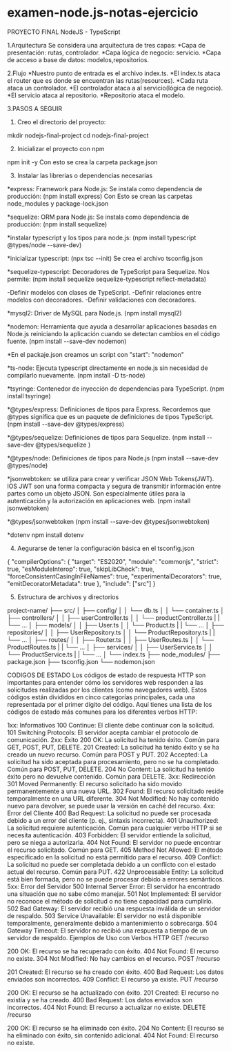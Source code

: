 # examen-node.js-notas-ejercicio

PROYECTO FINAL NodeJS - TypeScript

1.Arquitectura
Se considera una arquitectura de tres capas:
*Capa de presentación: rutas, controlador.
*Capa lógica de negocio: servicio.
*Capa de acceso a base de datos: modelos,repositorios.

2.Flujo
*Nuestro punto de entrada es el archivo index.ts.
*El index.ts ataca el router que es donde se encuentran las rutas(resources).
*Cada ruta ataca un controlador.
*El controlador ataca a al servicio(lógica de negocio).
*El servicio ataca al repositorio.
*Repositorio ataca el modelo. 

3.PASOS A SEGUIR
1. Creo el directorio del proyecto:

mkdir nodejs-final-project
cd nodejs-final-project

2. Inicializar el proyecto con npm

npm init -y
Con esto se crea la carpeta package.json

3. Instalar las librerias o dependencias necesarias

*express: Framework para Node.js: Se instala como dependencia de producción: (npm install express)
Con Esto se crean las carpetas node_modules y package-lock.json

*sequelize: ORM para Node.js: Se instala como dependencia de producción: (npm install sequelize)

*instalar typescript y los tipos para node.js:
(npm install typescript @types/node --save-dev)

*inicializar typescript:
(npx tsc --init) Se crea el archivo tsconfig.json

*sequelize-typescript: Decoradores de TypeScript para Sequelize. Nos permite: 
(npm install sequelize sequelize-typescript reflect-metadata)

-Definir modelos con clases de TypeScript.
-Definir relaciones entre modelos con decoradores.
-Definir validaciones con decoradores.

*mysql2: Driver de MySQL para Node.js.
(npm install mysql2)

*nodemon: Herramienta que ayuda a desarrollar aplicaciones basadas en Node.js reiniciando la aplicación cuando se detectan cambios en el código fuente. 
(npm install --save-dev nodemon)

*En el packaje.json creamos un script con "start": "nodemon"

*ts-node: Ejecuta typescript directamente en node.js sin necesidad de compilarlo nuevamente. 
(npm install -D ts-node)

*tsyringe: Contenedor de inyección de dependencias para TypeScript.
(npm install tsyringe)

*@types/express: Definiciones de tipos para Express. Recordemos que @types significa que es un paquete de definiciones de tipos TypeScript.
(npm install --save-dev @types/express)

*@types/sequelize: Definiciones de tipos para Sequelize.
(npm install --save-dev @types/sequelize
)

*@types/node: Definiciones de tipos para Node.js
(npm install --save-dev @types/node)

*jsonwebtoken: se utiliza para crear y verificar JSON Web Tokens(JWT). lOS JWT son una forma compacta y segura de transmitir información entre partes como un objeto JSON. Son especialmente útiles para la autenticación y la autorización en aplicaciones web.
(npm install jsonwebtoken)

*@types/jsonwebtoken
(npm install --save-dev @types/jsonwebtoken)

*dotenv
npm install dotenv

4. Aegurarse de tener la configuración básica en el tsconfig.json

{
  "compilerOptions": {
    "target": "ES2020",
    "module": "commonjs",
    "strict": true,
    "esModuleInterop": true,
    "skipLibCheck": true,
    "forceConsistentCasingInFileNames": true,
    "experimentalDecorators": true,
    "emitDecoratorMetadata": true
  },
  "include": ["src"]
}

5. Estructura de archivos y directorios

project-name/
├── src/
│ ├── config/
│ │ └── db.ts
│ │ └── container.ts
│ ├── controllers/
│ │ ├── userController.ts
│ │ └── productController.ts
| | └── ...
│ ├── models/
│ │ ├── User.ts
│ │ └── Product.ts
| | └── ...
│ ├── repositories/
│ │ ├── UserRepository.ts
│ │ └── ProductRepository.ts
| | └── ...
│ ├── routes/
│ │ ├── Router.ts
│ │ ├── UserRoutes.ts
│ │ └── ProductRoutes.ts
| | └── ...
│ ├── services/
│ │ ├── UserService.ts
│ │ └── ProductService.ts
| | └── ...
│ └── index.ts
├── node_modules/
├── package.json
├── tsconfig.json
└── nodemon.json


CODIGOS DE ESTADO
Los códigos de estado de respuesta HTTP son importantes para entender cómo los servidores web responden a las solicitudes realizadas por los clientes (como navegadores web). Estos códigos están divididos en cinco categorías principales, cada una representada por el primer dígito del código. Aquí tienes una lista de los códigos de estado más comunes para los diferentes verbos HTTP:

1xx: Informativos
100 Continue: El cliente debe continuar con la solicitud.
101 Switching Protocols: El servidor acepta cambiar el protocolo de comunicación.
2xx: Éxito
200 OK: La solicitud ha tenido éxito. Común para GET, POST, PUT, DELETE.
201 Created: La solicitud ha tenido éxito y se ha creado un nuevo recurso. Común para POST y PUT.
202 Accepted: La solicitud ha sido aceptada para procesamiento, pero no se ha completado. Común para POST, PUT, DELETE.
204 No Content: La solicitud ha tenido éxito pero no devuelve contenido. Común para DELETE.
3xx: Redirección
301 Moved Permanently: El recurso solicitado ha sido movido permanentemente a una nueva URL.
302 Found: El recurso solicitado reside temporalmente en una URL diferente.
304 Not Modified: No hay contenido nuevo para devolver, se puede usar la versión en caché del recurso.
4xx: Error del Cliente
400 Bad Request: La solicitud no puede ser procesada debido a un error del cliente (p. ej., sintaxis incorrecta).
401 Unauthorized: La solicitud requiere autenticación. Común para cualquier verbo HTTP si se necesita autenticación.
403 Forbidden: El servidor entiende la solicitud, pero se niega a autorizarla.
404 Not Found: El servidor no puede encontrar el recurso solicitado. Común para GET.
405 Method Not Allowed: El método especificado en la solicitud no está permitido para el recurso.
409 Conflict: La solicitud no puede ser completada debido a un conflicto con el estado actual del recurso. Común para PUT.
422 Unprocessable Entity: La solicitud está bien formada, pero no se puede procesar debido a errores semánticos.
5xx: Error del Servidor
500 Internal Server Error: El servidor ha encontrado una situación que no sabe cómo manejar.
501 Not Implemented: El servidor no reconoce el método de solicitud o no tiene capacidad para cumplirlo.
502 Bad Gateway: El servidor recibió una respuesta inválida de un servidor de respaldo.
503 Service Unavailable: El servidor no está disponible temporalmente, generalmente debido a mantenimiento o sobrecarga.
504 Gateway Timeout: El servidor no recibió una respuesta a tiempo de un servidor de respaldo.
Ejemplos de Uso con Verbos HTTP
GET /recurso

200 OK: El recurso se ha recuperado con éxito.
404 Not Found: El recurso no existe.
304 Not Modified: No hay cambios en el recurso.
POST /recurso

201 Created: El recurso se ha creado con éxito.
400 Bad Request: Los datos enviados son incorrectos.
409 Conflict: El recurso ya existe.
PUT /recurso

200 OK: El recurso se ha actualizado con éxito.
201 Created: El recurso no existía y se ha creado.
400 Bad Request: Los datos enviados son incorrectos.
404 Not Found: El recurso a actualizar no existe.
DELETE /recurso

200 OK: El recurso se ha eliminado con éxito.
204 No Content: El recurso se ha eliminado con éxito, sin contenido adicional.
404 Not Found: El recurso no existe.